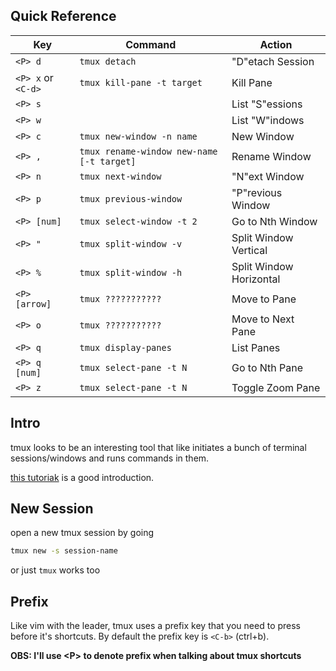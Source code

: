## Quick Reference
| Key                 | Command                                   | Action                  |
| ------------------- | ----------------------------------------- | ----------------------- |
| `<P> d`             | `tmux detach`                             | "D"etach Session        |
| `<P> x`  or `<C-d>` | `tmux kill-pane -t target`                | Kill Pane               |
| `<P> s`             |                                           | List "S"essions         |
| `<P> w`             |                                           | List "W"indows          |
| `<P> c`             | `tmux new-window -n name`                 | New Window              |
| `<P> ,`             | `tmux rename-window new-name [-t target]` | Rename Window           |
| `<P> n`             | `tmux next-window`                        | "N"ext Window           |
| `<P> p`             | `tmux previous-window`                    | "P"revious Window       |
| `<P> [num]`         | `tmux select-window -t 2`                 | Go to Nth Window        |
| `<P> "`             | `tmux split-window -v`                    | Split Window Vertical   |
| `<P> %`             | `tmux split-window -h`                    | Split Window Horizontal |
| `<P> [arrow]`       | `tmux ???????????`                        | Move to Pane           |
| `<P> o`             | `tmux ???????????`                        | Move to Next Pane      |
| `<P> q`             | `tmux display-panes`                        | List Panes             |
| `<P> q [num]`       | `tmux select-pane -t N`                        | Go to Nth Pane         |
| `<P> z`       | `tmux select-pane -t N`                        | Toggle Zoom Pane         |


## Intro
tmux looks to be an interesting tool that like initiates a bunch of terminal sessions/windows and runs commands in them.

[this tutoriak](https://dev.to/iggredible/tmux-tutorial-for-beginners-5c52) is a good introduction.

## New Session
open a new tmux session by going
```sh
tmux new -s session-name
```

or just `tmux` works too

## Prefix
Like vim with the leader, tmux uses a prefix key that you need to press before it's shortcuts. By default the prefix key is `<C-b>` (ctrl+b).

**OBS: I'll use \<P> to denote prefix when talking about tmux shortcuts** 
